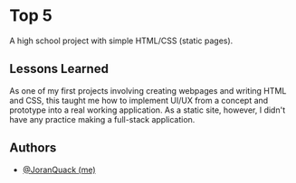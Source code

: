 
# Top 5

A high school project with simple HTML/CSS (static pages).

## Lessons Learned

As one of my first projects involving creating webpages and writing HTML and CSS, this taught me how to implement UI/UX from a concept and prototype into a real working application. As a static site, however, I didn't have any practice making a full-stack application.


## Authors

- [@JoranQuack (me)](https://github.com/JoranQuack)

